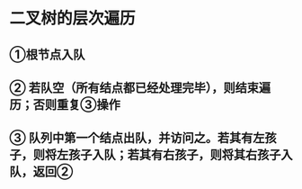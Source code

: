 # 二叉树的层次遍历

## ①根节点入队

## ② 若队空（所有结点都已经处理完毕），则结束遍历；否则重复③操作

## ③ 队列中第一个结点出队，并访问之。若其有左孩子，则将左孩子入队；若其有右孩子，则将其右孩子入队，返回②